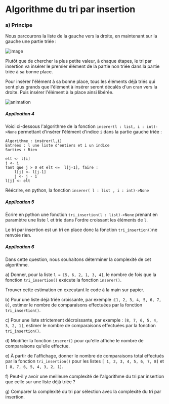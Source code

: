 # Algorithme du tri par insertion

### a) Principe

Nous parcourons la liste de la gauche vers la droite, en maintenant sur la gauche une partie triée :

![image](./img/schema_tri.png)

Plutôt que de chercher la plus petite valeur, à chaque étapes, le tri par insertion va insérer le premier élément de la partie non triée dans la partie triée à sa bonne place.

Pour insérer l'élément à sa bonne place, tous les éléments déjà triés qui sont plus grands que l'élément à insérer seront décalés d'un cran vers la droite. Puis insérer l'élément à la place ainsi libérée.

![animation](./img/animation_tri_insertion.gif)

##### Application 4

Voici ci-dessous l'algorithme de la fonction ``inserer(l : list, i : int)->None`` permettant d'insérer l'élément d'indice ``i`` dans la partie gauche triée :

```
Algorithme : insérer(l,i)
Entrées : l une liste d'entiers et i un indice
Sorties : Rien

elt <- l[i]
j <- i
Tant que j > 0 et elt <=  l[j-1], faire :
    l[j] <- l[j-1]
    j <- j - 1
l[j] <- elt
```

Réécrire, en python, la fonction ``inserer( l : list , i : int)->None`` 

##### Application 5

Écrire en python une fonction ``tri_insertion(l : list)->None`` prenant en paramètre une liste ``l`` et trie dans l'ordre croissant les éléments de ``l``.

Le tri par insertion est un tri en place donc la fonction ``tri_insertion()``ne renvoie rien.

##### Application 6

Dans cette question, nous souhaitons déterminer la complexité de cet algorithme.

a) Donner, pour la liste `l = [5, 6, 2, 1, 3, 4]`, le nombre de fois que la fonction ``tri_insertion()`` exécute la fonction `inserer()`. 

Trouver cette estimation en executant le code à la main sur papier.

b) Pour une liste déjà triée croissante, par exemple :``[1, 2, 3, 4, 5, 6, 7, 8]``, estimer le nombre de comparaisons effectuées par la fonction `tri_insertion()`.

c) Pour une liste strictement décroissante, par exemple : ``[8, 7, 6, 5, 4, 3, 2, 1]``, estimer le nombre de comparaisons effectuées par la fonction `tri_insertion()`.

d) Modifier la fonction `inserer()` pour qu'elle affiche le nombre de comparaisons qu'elle effectue.

e) À partir de l'affichage, donner le nombre de comparaisons total effectués par la fonction ``tri_insertion()`` pour les listes `[ 1, 2, 3, 4, 5, 6, 7, 8]` et `[ 8, 7, 6, 5, 4, 3, 2, 1]`.

f) Peut-il y avoir une meilleure complexité de l'algorithme du tri par insertion que celle sur une liste déjà triée ?

g) Comparer la complexité du tri par sélection avec la complexité du tri par insertion.